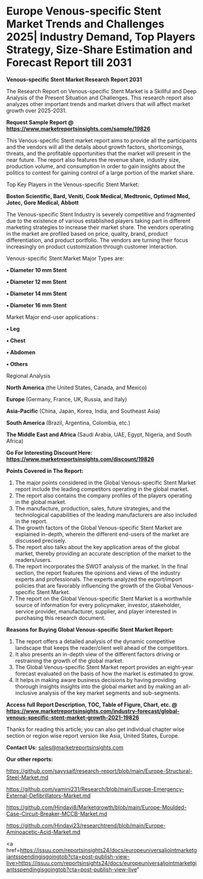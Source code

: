 # Europe Venous-specific Stent Market Trends and Challenges 2025| Industry Demand, Top Players Strategy, Size-Share Estimation and Forecast Report till 2031

<strong>Venous-specific Stent Market Research Report 2031</strong>

The Research Report on Venous-specific Stent Market is a Skillful and Deep Analysis of the Present Situation and Challenges. This research report also analyzes other important trends and market drivers that will affect market growth over 2025-2031.

<strong>Request Sample Report @ <a href=https://www.marketreportsinsights.com/sample/19826>https://www.marketreportsinsights.com/sample/19826</a></strong>

This Venous-specific Stent market report aims to provide all the participants and the vendors will all the details about growth factors, shortcomings, threats, and the profitable opportunities that the market will present in the near future. The report also features the revenue share, industry size, production volume, and consumption in order to gain insights about the politics to contest for gaining control of a large portion of the market share.

Top Key Players in the Venous-specific Stent Market:

<strong>Boston Scientific, Bard, Veniti, Cook Medical, Medtronic, Optimed Med, Jotec, Gore Medical, Abbott</strong>

The Venous-specific Stent Industry is severely competitive and fragmented due to the existence of various established players taking part in different marketing strategies to increase their market share. The vendors operating in the market are profiled based on price, quality, brand, product differentiation, and product portfolio. The vendors are turning their focus increasingly on product customization through customer interaction.

Venous-specific Stent Market Major Types are:

<strong>• Diameter 10 mm Stent

• Diameter 12 mm Stent

• Diameter 14 mm Stent

• Diameter 16 mm Stent</strong>

Market Major end-user applications :

<strong>• Leg

• Chest

• Abdomen

• Others</strong>

Regional Analysis

</u><strong><b>North America</b></strong> (the United States, Canada, and Mexico)

<strong><b>Europe </b></strong>(Germany, France, UK, Russia, and Italy)

<strong><b>Asia-Pacific</b></strong> (China, Japan, Korea, India, and Southeast Asia)

<strong><b>South America</b></strong> (Brazil, Argentina, Colombia, etc.)

<strong><b>The Middle East and Africa</b></strong> (Saudi Arabia, UAE, Egypt, Nigeria, and South Africa)

<strong>Go For Interesting Discount Here: <a href=https://www.marketreportsinsights.com/discount/19826>https://www.marketreportsinsights.com/discount/19826</a></strong>

<strong>Points Covered in The Report:</strong>
<ol>
  <li>The major points considered in the Global Venous-specific Stent Market report include the leading competitors operating in the global market.</li>
  <li>The report also contains the company profiles of the players operating in the global market.</li>
  <li>The manufacture, production, sales, future strategies, and the technological capabilities of the leading manufacturers are also included in the report.</li>
  <li>The growth factors of the Global Venous-specific Stent Market are explained in-depth, wherein the different end-users of the market are discussed precisely.</li>
  <li>The report also talks about the key application areas of the global market, thereby providing an accurate description of the market to the readers/users.</li>
  <li>The report incorporates the SWOT analysis of the market. In the final section, the report features the opinions and views of the industry experts and professionals. The experts analyzed the export/import policies that are favorably influencing the growth of the Global Venous-specific Stent Market.</li>
  <li>The report on the Global Venous-specific Stent Market is a worthwhile source of information for every policymaker, investor, stakeholder, service provider, manufacturer, supplier, and player interested in purchasing this research document.</li>
</ol>
<strong>Reasons for Buying Global Venous-specific Stent Market Report:</strong>

<ol>
  <li>The report offers a detailed analysis of the dynamic competitive landscape that keeps the reader/client well ahead of the competitors.</li>
  <li>It also presents an in-depth view of the different factors driving or restraining the growth of the global market.</li>
  <li>The Global Venous-specific Stent Market report provides an eight-year forecast evaluated on the basis of how the market is estimated to grow.</li>
  <li>It helps in making aware business decisions by having providing thorough insights insights into the global market and by making an all-inclusive analysis of the key market segments and sub-segments.</li>
</ol>
<strong>Access full Report Description, TOC, Table of Figure, Chart, etc. @ <a href=https://www.marketreportsinsights.com/industry-forecast/global-venous-specific-stent-market-growth-2021-19826>https://www.marketreportsinsights.com/industry-forecast/global-venous-specific-stent-market-growth-2021-19826</a></strong>


Thanks for reading this article; you can also get individual chapter wise section or region wise report version like Asia, United States, Europe.

<strong>Contact Us:</strong>
sales@marketreportsinsights.com

<strong>Our other reports:</strong>

<a href=https://github.com/sayysaif/research-report/blob/main/Europe-Structural-Steel-Market.md>https://github.com/sayysaif/research-report/blob/main/Europe-Structural-Steel-Market.md</a>

<a href=https://github.com/yamini231/Research/blob/main/Europe-Emergency-External-Defibrillators-Market.md>https://github.com/yamini231/Research/blob/main/Europe-Emergency-External-Defibrillators-Market.md</a>

<a href=https://github.com/Hindavi8/Marketgrowth/blob/main/Europe-Moulded-Case-Circuit-Breaker-MCCB-Market.md>https://github.com/Hindavi8/Marketgrowth/blob/main/Europe-Moulded-Case-Circuit-Breaker-MCCB-Market.md</a>

<a href=https://github.com/Hindavi23/researchtrend/blob/main/Europe-Aminoacetic-Acid-Market.md>https://github.com/Hindavi23/researchtrend/blob/main/Europe-Aminoacetic-Acid-Market.md</a>

<a href=https://issuu.com/reportsinsights24/docs/europeuniversaljointmarketgiantsspendingisgoingtob?cta=post-publish-view-live>https://issuu.com/reportsinsights24/docs/europeuniversaljointmarketgiantsspendingisgoingtob?cta=post-publish-view-live</a>"
